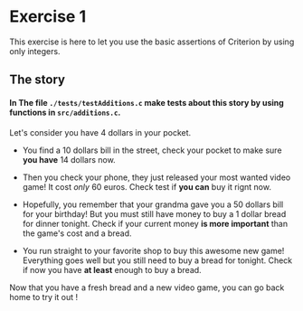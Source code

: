 # Exercise 1

This exercise is here to let you use the basic assertions of Criterion by using only integers.

## The story

#### In The file `./tests/testAdditions.c` make tests about this story by using functions in `src/additions.c`.

Let's consider you have 4 dollars in your pocket.

- You find a 10 dollars bill in the street, check your pocket to make sure **you have** 14 dollars now.

- Then you check your phone, they just released your most wanted video game! It cost *only* 60 euros. Check test if **you can** buy it rignt now. 

- Hopefully, you remember that your grandma gave you a 50 dollars bill for your birthday! But you must still have money to buy a 1 dollar bread for dinner tonight. Check if your current money **is more important** than the game's cost and a bread.

- You run straight to your favorite shop to buy this awesome new game! Everything goes well but you still need to buy a bread for tonight. Check if now you have **at least** enough to buy a bread.

Now that you have a fresh bread and a new video game, you can go back home to try it out !
